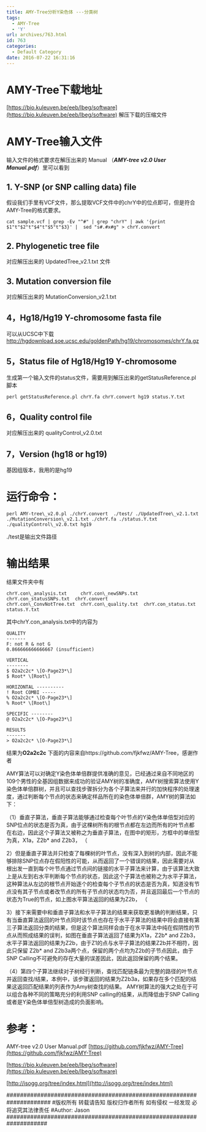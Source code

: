```yaml
---
title: AMY-Tree分析Y染色体 ---分类树
tags:
  - AMY-Tree
  - 'Y'
url: archives/763.html
id: 763
categories:
  - Default Category
date: 2016-07-22 16:31:16
---
```


AMY-Tree下载地址
============

[https://bio.kuleuven.be/eeb/lbeg/software](https://bio.kuleuven.be/eeb/lbeg/software) 解压下载的压缩文件

AMY-Tree输入文件
============

输入文件的格式要求在解压出来的 Manual （**_AMY-tree v2.0 User Manual.pdf_**）里可以看到

1\. Y-SNP (or SNP calling data) file
------------------------------------

假设我们手里有VCF文件，那么提取VCF文件中的chrY中的位点即可，但是符合AMY-Tree的格式要求。

`cat sample.vcf | grep -Ev "^#" | grep "chrY" | awk '{print $1"t"$2"t"$4"t"$5"t"$3}' |  sed "s#.#x#g" > chrY.convert`

2\. Phylogenetic tree file
--------------------------

对应解压出来的 UpdatedTree_v2.1.txt 文件

3\. Mutation conversion file
----------------------------

对应解压出来的 MutationConversion_v2.1.txt

4，Hg18/Hg19 Y-chromosome fasta file
-----------------------------------

可以从UCSC中下载 http://hgdownload.soe.ucsc.edu/goldenPath/hg19/chromosomes/chrY.fa.gz

5，Status file of Hg18/Hg19 Y-chromosome
---------------------------------------

生成第一个输入文件的status文件，需要用到解压出来的getStatusReference.pl脚本

`perl getStatusReference.pl chrY.fa chrY.convert hg19 status.Y.txt`

6，Quality control file
----------------------

对应解压出来的 qualityControl_v2.0.txt

7，Version (hg18 or hg19)
------------------------

基因组版本，我用的是hg19

运行命令：
=====

`perl AMY-tree\_v2.0.pl ./chrY.convert  ./test/ ./UpdatedTree\_v2.1.txt  ./MutationConversion\_v2.1.txt ./chrY.fa ./status.Y.txt ./qualityControl\_v2.0.txt hg19
`

./test是输出文件路径

输出结果
====

结果文件夹中有

    chrY.con\_analysis.txt     chrY.con\_newSNPs.txt  chrY.con_statusSNPs.txt  chrY.convert
    chrY.con\_ConvNotTree.txt  chrY.con\_quality.txt  chrY.con_status.txt      status.Y.txt

其中chrY.con_analysis.txt中的内容为 

    QUALITY 
    ------- 
    F: not R & not G 
    0.866666666666667 (insufficient) 
    
    VERTICAL 
    -------- 
    $ O2a2c2c* \[O-Page23*\] 
    $ Root* \[Root\] 
    
    HORIZONTAL ---------- 
    ! Root COMBI ----- 
    % O2a2c2c* \[O-Page23*\] 
    % Root* \[Root\] 
    
    SPECIFIC -------- 
    @ O2a2c2c* \[O-Page23*\] 
    
    RESULTS 
    ------- 
    > O2a2c2c* \[O-Page23*\] 

结果为**O2a2c2c** 
下面的内容来自https://github.com/fjkfwz/AMY-Tree，感谢作者 

AMY算法可以对确定Y染色体单倍群提供准确的意见，已经通过来自不同地区的109个男性的全基因组数据来成功的验证AMY树的准确度，AMY树搜索算法使用Y染色体单倍群树，并且可以查找步骤拆分为各个子算法来并行的加快程序的处理速度，通过判断每个节点的状态来确定样品所在的染色体单倍群，AMY树的算法如下： 

（1）垂直子算法，垂直子算法能够通过检查每个叶节点的Y染色体单倍型对应的SNP位点的状态是否为真，由于这棵树所有的根节点都在左边而所有的叶节点都在右边，因此这个子算法又被称之为垂直子算法，在图中的矩形，方框中的单倍型为真，X1a，Z2b* and Z2b3， （

2）但是垂直子算法并只检查了每棵树的叶节点，没有深入到树的内部，因此不能够排除SNP位点存在假阳性的可能，从而返回了一个错误的结果，因此需要对从根出发一直到每个叶节点通过节点间的链接的水平子算法来计算，由于该算法大致上是从左到右水平判断每个节点的状态，因此这个子算法也被称之为水平子算法，这种算法从左边的根节点开始逐个的检查每个子节点的状态是否为真，知道没有节点没有其子节点或者改节点的所有子节点的状态均为否，并且返回最后一个节点的状态为True的节点，如上图水平算法返回的结果为Z2b， （

3）接下来需要中和垂直子算法和水平子算法的结果来获取更准确的判断结果，只有当垂直算法返回的叶节点同时该节点也存在于水平子算法的结果中将会直接有第三子算法返回分类的结果，但是这个算法同样会由于在水平算法中纯在假阴性的节点从而照成结果的误判，如图在垂直子算法返回了结果为X1a，Z2b* and Z2b3，水平子算法返回的结果为Z2b，由于Z1的点与水平子算法的结果Z2b并不相符，因此只保留 Z2b* and Z2b3a两个点，保留的两个点均为Z2b的子节点因此，由于SNP Calling不可避免的存在大量的误差因此，因此返回保留的两个结果。 

（4）第四个子算法继续对子树经行判断，查找匹配链条最为完整的路径的叶节点并返回查找/结果，本例中，该步骤返回的结果为Z2b3a，如果存在多个匹配的结果这返回匹配结果的列表作为Amy树查找的结果。 AMY树算法的强大之处在于可以组合各种不同的策略充分的利用SNP calling的结果，从而降低由于SNP Calling或者是Y染色体单倍型树造成的负面影响。

参考：
===

AMY-tree v2.0 User Manual.pdf [https://github.com/fjkfwz/AMY-Tree](https://github.com/fjkfwz/AMY-Tree) 

[https://bio.kuleuven.be/eeb/lbeg/software](https://bio.kuleuven.be/eeb/lbeg/software) 

[http://isogg.org/tree/index.html](http://isogg.org/tree/index.html) 

\#####################################################################
\#版权所有 转载请告知 版权归作者所有 如有侵权 一经发现 必将追究其法律责任
\#Author: Jason
\####################################################################